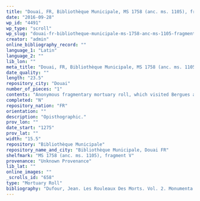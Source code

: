 ```yaml
---
title: "Douai, FR, Bibliothèque Municipale, MS 1758 (anc. ms. 1105), fragment V"
date: "2016-09-28"
wp_id: "4491"
wp_type: "scroll"
wp_slug: "douai-fr-bibliotheque-municipale-ms-1758-anc-ms-1105-fragment-v"
creator: "admin"
online_bibliography_record: ""
language_1: "Latin"
language_2: ""
lib_lon: ""
meta_title: "Douai, FR, Bibliothèque Municipale, MS 1758 (anc. ms. 1105), fragment V"
date_quality: ""
length: "23.5"
repository_city: "Douai"
number_of_pieces: "1"
contents: "Anonymous fragmentary mortuary roll, which visited Bergues and Tours."
completed: "N"
repository_nation: "FR"
orientation: ""
description: "Opisthographic."
prov_lon: ""
date_start: "1275"
prov_lat: ""
width: "15.5"
repository: "Bibliothèque Municipale"
repository_name_and_city: "Bibliothèque Municipale, Douai FR"
shelfmark: "MS 1758 (anc. ms. 1105), fragment V"
provenance: "Unknown Provenance"
lib_lat: ""
online_images: ""
_scrolls_id: "658"
type: "Mortuary Roll"
bibliography: "Dufour, Jean. Les Rouleaux Des Morts. Vol. 2. Monumenta Palaeographica Medii Aevi. Series Gallica. Turnhout: Brepols, 2009, no. 202."
---
```



